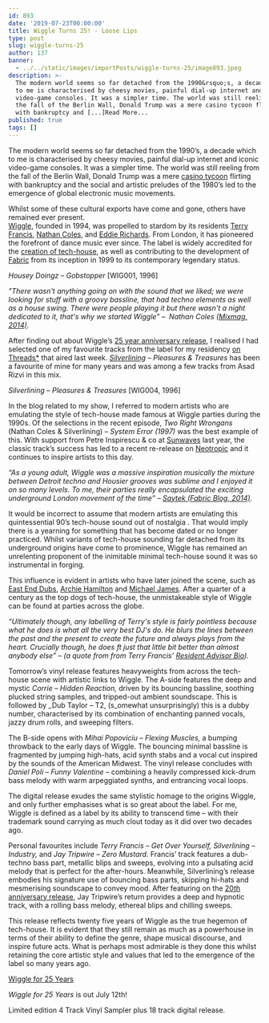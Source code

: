 ```yaml
---
id: 893
date: '2019-07-23T00:00:00'
title: Wiggle Turns 25! - Loose Lips
type: post
slug: wiggle-turns-25
author: 137
banner:
  - ../../static/images/importPosts/wiggle-turns-25/image893.jpeg
description: >-
  The modern world seems so far detached from the 1990&rsquo;s, a decade which
  to me is characterised by cheesy movies, painful dial-up internet and iconic
  video-game consoles. It was a simpler time. The world was still reeling from
  the fall of the Berlin Wall, Donald Trump was a mere casino tycoon flirting
  with bankruptcy and [...]Read More...
published: true
tags: []
---
```

The modern world seems so far detached from the 1990’s, a decade which to me is characterised by cheesy movies, painful dial-up internet and iconic video-game consoles. It was a simpler time. The world was still reeling from the fall of the Berlin Wall, Donald Trump was a mere [casino tycoon](https://www.nytimes.com/1992/12/12/business/company-news-trump-s-plaza-hotel-bankruptcy-plan-approved.html?mtrref=undefined&gwh=432EFA29DD59D4F8BA053C5AE56F0B14&gwt=pay) flirting with bankruptcy and the social and artistic preludes of the 1980’s led to the emergence of global electronic music movements.

Whilst some of these cultural exports have come and gone, others have remained ever present.  
[Wiggle](https://www.facebook.com/wigglelondon/), founded in 1994, was propelled to stardom by its residents [Terry Francis](https://www.residentadvisor.net/dj/terryfrancis), [Nathan Coles](https://www.residentadvisor.net/dj/nathancoles), and [Eddie Richards](https://www.residentadvisor.net/dj/eddierichards). From London, it has pioneered the forefront of dance music ever since. The label is widely accredited for the [creation of tech-house](https://mixmag.net/read/wiggle-and-the-birth-of-tech-house-blog), as well as contributing to the development of [Fabric](https://www.fabriclondon.com/artist/view/terry-francis) from its inception in 1999 to its contemporary legendary status. 

_Housey Doingz – Gobstopper_ \[WIG001, 1996\]

_"There wasn't anything going on with the sound that we liked; we were looking for stuff with a groovy bassline, that had techno elements as well as a house swing. There were people playing it but there wasn't a night dedicated to it, that's why we started Wiggle” –  Nathan Coles_ [_(Mixmag, 2014)_](https://mixmag.net/read/wiggle-and-the-birth-of-tech-house-blog)_._ 

After finding out about Wiggle’s [25 year anniversary release](https://soundcloud.com/wiggle-london/sets/wiggle-for-25-years), I realised I had selected one of my favourite tracks from the label for my residency [on Threads\*](https://threadsradio.com/minimal-with-meaney-vol-1/) that aired last week. [_Silverlining_](https://www.facebook.com/silverlining.dubs/) _– Pleasures & Treasures_ has been a favourite of mine for many years and was among a few tracks from Asad Rizvi in this mix.

_Silverlining – Pleasures & Treasures_ \[WIG004, 1996\]

In the blog related to my show, I referred to modern artists who are emulating the style of tech-house made famous at Wiggle parties during the 1990s. Of the selections in the recent episode, _Two Right Wrongans_ (Nathan Coles & Silverlining) – _System Error (1997)_ was the best example of this. With support from Petre Inspirescu & co at [Sunwaves](https://www.facebook.com/watch/?v=688133054911845) last year, the classic track’s success has led to a recent re-release on [Neotropic](https://www.phonicarecords.com/product/two-right-wrongans-system-error-pre-order-neotropiq/156177) and it continues to inspire artists to this day. 

_“As a young adult, Wiggle was a massive inspiration musically the mixture between Detroit techno and Housier grooves was sublime and I enjoyed it on so many levels. To me, their parties really encapsulated the exciting underground London movement of the time” –_ [_Saytek (Fabric Blog, 2014)_](https://www.fabriclondon.com/blog/view/wiggle-for-20-years-a-storied-history-of-wiggle)_._

It would be incorrect to assume that modern artists are emulating this quintessential 90’s tech-house sound out of nostalgia . That would imply there is a yearning for something that has become dated or no longer practiced. Whilst variants of tech-house sounding far detached from its underground origins have come to prominence, Wiggle has remained an unrelenting proponent of the inimitable minimal tech-house sound it was so instrumental in forging. 

This influence is evident in artists who have later joined the scene, such as [East End Dubs](https://www.discogs.com/artist/3039433-East-End-Dubs), [Archie Hamilton](https://www.beatport.com/artist/archie-hamilton/124071) and [Michael James](https://www.beatport.com/artist/michael-james/109779). After a quarter of a century as the top dogs of tech-house, the unmistakeable style of Wiggle can be found at parties across the globe. 

_“Ultimately though, any labelling of Terry's style is fairly pointless because what he does is what all the very best DJ's do. He blurs the lines between the past and the present to create the future and always plays from the heart. Crucially though, he does ft just that little bit better than almost anybody else” – (a quote from from Terry Francis’_ [_Resident Advisor Bio_](https://www.residentadvisor.net/dj/terryfrancis/biography)_)._

Tomorrow’s vinyl release features heavyweights from across the tech-house scene with artistic links to Wiggle. The A-side features the deep and mystic _Corrie – Hidden Reaction,_ driven by its bouncing bassline, soothing plucked string samples, and tripped-out ambient soundscape. This is followed by _Dub Taylor – T2, (s_omewhat unsurprisingly) this is a dubby number, characterised by its combination of enchanting panned vocals, jazzy drum rolls, and sweeping filters. 

The B-side opens with _Mihai Popoviciu – Flexing Muscles,_ a bumping throwback to the early days of Wiggle. The bouncing minimal bassline is fragmented by jumping high-hats, acid synth stabs and a vocal cut inspired by the sounds of the American Midwest. The vinyl release concludes with _Daniel Poli – Funny Valentine –_ combining a heavily compressed kick-drum bass melody with warm arpeggiated synths, and entrancing vocal loops. 

The digital release exudes the same stylistic homage to the origins Wiggle, and only further emphasises what is so great about the label. For me, Wiggle is defined as a label by its ability to transcend time – with their trademark sound carrying as much clout today as it did over two decades ago. 

Personal favourites include _Terry Francis – Get Over Yourself, Silverlining – Industry,_ and _Jay Tripwire – Zero Mustard._ Francis’ track features a dub-techno bass part, metallic blips and sweeps, evolving into a pulsating acid melody that is perfect for the after-hours. Meanwhile, Silverlining’s release embodies his signature use of bouncing bass parts, skipping hi-hats and mesmerising soundscape to convey mood. After featuring on the [20th anniversary release](http://www.fabriclondon.com/store/wiggle-for-20-years.html), Jay Tripwire’s return provides a deep and hypnotic track, with a rolling bass melody, ethereal blips and chilling sweeps. 

This release reflects twenty five years of Wiggle as the true hegemon of tech-house. It is evident that they still remain as much as a powerhouse in terms of their ability to define the genre, shape musical discourse, and inspire future acts. What is perhaps most admirable is they done this whilst retaining the core artistic style and values that led to the emergence of the label so many years ago. 

[Wiggle for 25 Years](https://soundcloud.com/wiggle-london/sets/wiggle-for-25-years)

_Wiggle for 25 Years_ is out July 12th!

Limited edition 4 Track Vinyl Sampler plus 18 track digital release.